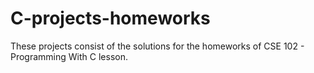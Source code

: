 # C-projects-homeworks

These projects consist of the solutions for the homeworks of CSE 102 - Programming With C lesson.
